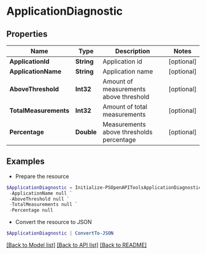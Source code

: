 # ApplicationDiagnostic
## Properties

Name | Type | Description | Notes
------------ | ------------- | ------------- | -------------
**ApplicationId** | **String** | Application id | [optional] 
**ApplicationName** | **String** | Application name | [optional] 
**AboveThreshold** | **Int32** | Amount of measurements above threshold | [optional] 
**TotalMeasurements** | **Int32** | Amount of total measurements | [optional] 
**Percentage** | **Double** | Measurements above thresholds percentage | [optional] 

## Examples

- Prepare the resource
```powershell
$ApplicationDiagnostic = Initialize-PSOpenAPIToolsApplicationDiagnostic  -ApplicationId null `
 -ApplicationName null `
 -AboveThreshold null `
 -TotalMeasurements null `
 -Percentage null
```

- Convert the resource to JSON
```powershell
$ApplicationDiagnostic | ConvertTo-JSON
```

[[Back to Model list]](../README.md#documentation-for-models) [[Back to API list]](../README.md#documentation-for-api-endpoints) [[Back to README]](../README.md)

